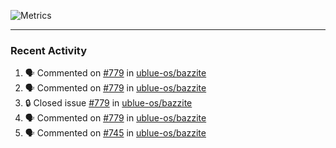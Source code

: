 ![Metrics](https://metrics.lecoq.io/KyleGospo?template=classic&base=header%2C%20activity%2C%20community%2C%20repositories%2C%20metadata&base.indepth=false&base.hireable=false&base.skip=false&config.timezone=America%2FLos_Angeles)

---
### Recent Activity
<!--START_SECTION:activity-->
1. 🗣 Commented on [#779](https://github.com/ublue-os/bazzite/issues/779#issuecomment-1949476370) in [ublue-os/bazzite](https://github.com/ublue-os/bazzite)
2. 🗣 Commented on [#779](https://github.com/ublue-os/bazzite/issues/779#issuecomment-1949473289) in [ublue-os/bazzite](https://github.com/ublue-os/bazzite)
3. 🔒 Closed issue [#779](https://github.com/ublue-os/bazzite/issues/779) in [ublue-os/bazzite](https://github.com/ublue-os/bazzite)
4. 🗣 Commented on [#779](https://github.com/ublue-os/bazzite/issues/779#issuecomment-1949467917) in [ublue-os/bazzite](https://github.com/ublue-os/bazzite)
5. 🗣 Commented on [#745](https://github.com/ublue-os/bazzite/issues/745#issuecomment-1949437367) in [ublue-os/bazzite](https://github.com/ublue-os/bazzite)
<!--END_SECTION:activity-->
